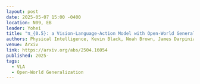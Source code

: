 ```yaml
---
layout: post
date: 2025-05-07 15:00 -0400
location: N09, EB
leader: Yohei
title: "π_{0.5}: a Vision-Language-Action Model with Open-World Generalization"
authors: Physical Intelligence, Kevin Black, Noah Brown, James Darpinian, Karan Dhabalia, Danny Driess, Adnan Esmail, Michael Equi, Chelsea Finn, Niccolo Fusai, Manuel Y. Galliker, Dibya Ghosh, Lachy Groom, Karol Hausman, Brian Ichter, Szymon Jakubczak, Tim Jones, Liyiming Ke, Devin LeBlanc, Sergey Levine, Adrian Li-Bell, Mohith Mothukuri, Suraj Nair, Karl Pertsch, Allen Z. Ren, Lucy Xiaoyang Shi, Laura Smith, Jost Tobias Springenberg, Kyle Stachowicz, James Tanner, Quan Vuong, Homer Walke, Anna Walling, Haohuan Wang, Lili Yu, Ury Zhilinsky
venue: Arxiv
link: https://arxiv.org/abs/2504.16054
published: 2025-
tags:
  - VLA
  - Open-World Generalization
---
```

